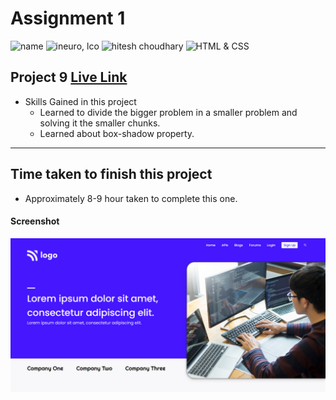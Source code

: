 # Assignment 1

![name](https://img.shields.io/badge/Omkar--Gujja-OG)
![ineuro, lco](https://img.shields.io/badge/iNeuron-LCO-green)
![hitesh choudhary](https://img.shields.io/badge/Hitesh--Choudhary-Full--stack--JS--bootcamp-red)
![HTML & CSS](https://img.shields.io/badge/HTML-CSS-orange)

## Project 9 [Live Link](https://developer-og.netlify.app)

-   Skills Gained in this project
    -   Learned to divide the bigger problem in a smaller problem and solving it the smaller chunks.
    -   Learned about box-shadow property.

---

## Time taken to finish this project

-   Approximately 8-9 hour taken to complete this one.

#### Screenshot

![Desktop](./ss/preview.png)
